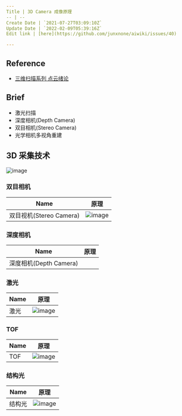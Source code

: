 ```yaml
---
Title | 3D Camera 成像原理
-- | --
Create Date | `2021-07-27T03:09:10Z`
Update Date | `2022-02-09T05:39:16Z`
Edit link | [here](https://github.com/junxnone/aiwiki/issues/40)

---
```

## Reference
- [三维扫描系列 点云绪论](https://blog.csdn.net/qq_32171789/article/details/114818081)

## Brief
- 激光扫描
- 深度相机(Depth Camera)
- 双目相机(Stereo Camera)
- 光学相机多视角重建

## 3D 采集技术

![image](https://user-images.githubusercontent.com/2216970/126923107-0ac52d58-6405-44b5-8148-d7ebaf923699.png)


### 双目相机

Name | 原理 
-- | -- 
双目视机(Stereo Camera) | ![image](https://user-images.githubusercontent.com/2216970/126762729-a2e2d481-0e32-4f74-9923-d873c03518ff.png) 

### 深度相机

Name | 原理 
-- | -- 
深度相机(Depth Camera) | 


### 激光

Name | 原理 
-- | -- 
激光 | ![image](https://user-images.githubusercontent.com/2216970/126762825-28bca7cb-40c2-4055-ba75-cd54946f57bd.png)

### TOF

Name | 原理 
-- | -- 
TOF | ![image](https://user-images.githubusercontent.com/2216970/126762752-632f00f3-dae2-4779-a8fe-8c9ffe6dcefb.png) 


### 结构光
 
Name | 原理 
-- | -- 
结构光 | ![image](https://user-images.githubusercontent.com/2216970/126762766-dd7d82bb-1b4e-4604-9b11-b7414df36de4.png) 



